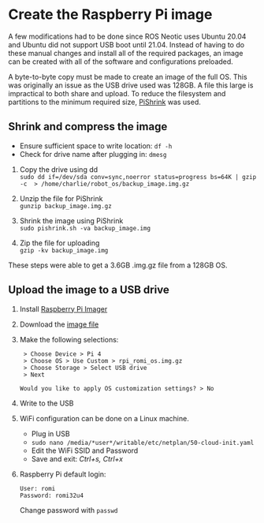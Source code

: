 # Create the Raspberry Pi image

A few modifications had to be done since ROS Neotic uses Ubuntu 20.04 and Ubuntu did not support USB boot until 21.04. Instead of having to do these manual changes and install all of the required packages, an image can be created with all of the software and configurations preloaded. 

A byte-to-byte copy must be made to create an image of the full OS. This was originally an issue as the USB drive used was 128GB. A file this large is impractical to both share and upload. To reduce the filesystem and partitions to the minimum required size, [PiShrink](https://github.com/Drewsif/PiShrink) was used.


## Shrink and compress the image

* Ensure sufficient space to write location: `df -h`  
* Check for drive name after plugging in: `dmesg`  

1. Copy the drive using dd  
    `sudo dd if=/dev/sda conv=sync,noerror status=progress bs=64K | gzip -c  > /home/charlie/robot_os/backup_image.img.gz`

2. Unzip the file for PiShrink  
    `gunzip backup_image.img.gz`

3. Shrink the image using PiShrink  
    `sudo pishrink.sh -va backup_image.img`

4. Zip the file for uploading  
    `gzip -kv backup_image.img`

These steps were able to get a 3.6GB .img.gz file from a 128GB OS.


## Upload the image to a USB drive

1. Install [Raspberry Pi Imager](https://www.raspberrypi.com/software/)

2. Download the [image file](https://drive.google.com/file/d/1gfvOr653rBKGsRue2pg0K5v4wNSrjCS1/view?usp=sharing)

3. Make the following selections:
   ```
    > Choose Device > Pi 4
    > Choose OS > Use Custom > rpi_romi_os.img.gz
    > Choose Storage > Select USB drive
    > Next

   Would you like to apply OS customization settings? > No  
   ```

4. Write to the USB

5. WiFi configuration can be done on a Linux machine.  
   * Plug in USB  
   * `sudo nano /media/*user*/writable/etc/netplan/50-cloud-init.yaml`  
   * Edit the WiFi SSID and Password  
   * Save and exit: *Ctrl+s, Ctrl+x*  
   
6. Raspberry Pi default login:
   ```
   User: romi
   Password: romi32u4
   ```
   Change password with `passwd`  